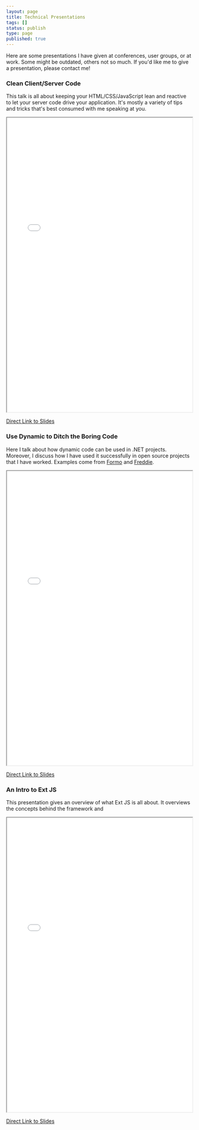 ```yaml
---
layout: page
title: Technical Presentations
tags: []
status: publish
type: page
published: true
---
```


Here are some presentations I have given at conferences, user groups, or at work. Some might be outdated, others not so much. If you'd like me to give a presentation, please contact me!

### Clean Client/Server Code

This talk is all about keeping your HTML/CSS/JavaScript lean and reactive to let your server code drive your application. It's mostly a variety of tips and tricks that's best consumed with me speaking at you.

<iframe class="visible-desktop hidden-tablet hidden-phone" src="{{ site.url }}/technical-presentations/CleanClientServerCode/index.html" height="800" width="100%"></iframe>

[Direct Link to Slides](/technical-presentations/CleanClientServerCode/index.html)

### Use Dynamic to Ditch the Boring Code

Here I talk about how dynamic code can be used in .NET projects. Moreover, I discuss how I have used it successfully in open source projects that I have worked. Examples come from [Formo](/Formo) and [Freddie](http://www.github.com/ChrisMissal/Freddie).

<iframe class="visible-desktop visible-tablet hidden-phone" src="{{ site.url }}/technical-presentations/UseDynamicToDitchTheBoringCode/template/index.html?full#Cover" height="800" width="100%"></iframe>

[Direct Link to Slides](/technical-presentations/UseDynamicToDitchTheBoringCode/template/index.html)

### An Intro to Ext JS

This presentation gives an overview of what Ext JS is all about. It overviews the concepts behind the framework and 

<iframe class="visible-desktop visible-tablet hidden-phone" src="{{ site.url }}/technical-presentations/AnIntroToExtJS/slides/slides.html" height="800" width="100%"></iframe>

[Direct Link to Slides](/technical-presentations/AnIntroToExtJS/slides/slides.html)
